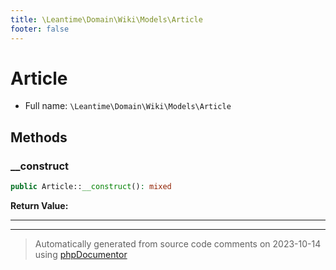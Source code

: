 ```yaml
---
title: \Leantime\Domain\Wiki\Models\Article
footer: false
---
```


# Article





* Full name: `\Leantime\Domain\Wiki\Models\Article`



## Methods

### __construct



```php
public Article::__construct(): mixed
```









**Return Value:**





---


---
> Automatically generated from source code comments on 2023-10-14 using [phpDocumentor](http://www.phpdoc.org/)
